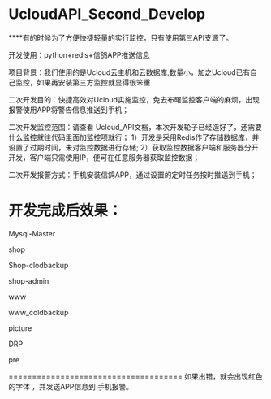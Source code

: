 # UcloudAPI_Second_Develop

****有的时候为了方便快捷轻量的实行监控，只有使用第三API支源了。


开发使用：python+redis+信鸽APP推送信息

项目背景：我们使用的是Ucloud云主机和云数据库,数量小，加之Ucloud已有自己监控，如果再安装第三方监控就显得很笨重

二次开发目的：快捷高效对Ucloud实施监控，免去布曙监控客户端的麻烦，出现报警使用APP将警告信息推送到手机；

二次开发监控范围：请查看 Ucloud_API文档，本次开发轮子已经造好了，还需要什么监控就往代码里面加监控项就行；
      1）开发是采用Redis作了存储数据库，并设置了过期时间，未对监控数据进行存储;
      2）获取监控数据客户端和服务器分开开发，客户端只需使用IP，便可在任意服务器获取监控数据；
      

二次开发报警方式：手机安装信鸽APP，通过设置的定时任务按时推送到手机；


开发完成后效果：
==================================
Mysql-Master

shop

Shop-clodbackup

shop-admin

www

www_coldbackup

picture

DRP

pre

=====================================
如果出错，就会出现红色的字体 ，并发送APP信息到 手机报警。


